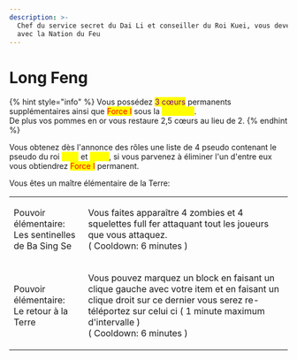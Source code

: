 ```yaml
---
description: >-
  Chef du service secret du Dai Li et conseiller du Roi Kuei, vous devez gagner
  avec la Nation du Feu
---
```


# Long Feng

{% hint style="info" %}
Vous possédez <mark style="color:purple;">3 cœurs</mark> permanents supplémentaires ainsi que <mark style="color:red;">Force I</mark> sous la <mark style="color:yellow;">**Moisson**</mark>.\
De plus vos pommes en or vous restaure 2,5 cœurs au lieu de 2.
{% endhint %}

Vous obtenez dès l'annonce des rôles une liste de 4 pseudo contenant le pseudo du roi <mark style="color:yellow;">**Kuei**</mark> et <mark style="color:yellow;">**Bumi**</mark>, si vous parvenez à éliminer l'un d'entre eux vous obtiendrez <mark style="color:red;">Force I</mark> permanent.

Vous êtes un maître élémentaire de la Terre:

|                                                              |                                                                                                                                                                                                                                 |
| ------------------------------------------------------------ | ------------------------------------------------------------------------------------------------------------------------------------------------------------------------------------------------------------------------------- |
| <p>Pouvoir élémentaire:<br>Les sentinelles de Ba Sing Se</p> | <p>Vous faites apparaître 4 zombies et 4 squelettes full fer attaquant tout les joueurs que vous attaquez.<br>( Cooldown: 6 minutes )</p>                                                                                       |
| <p>Pouvoir élémentaire:<br>Le retour à la Terre</p>          | <p>Vous pouvez marquez un block en faisant un clique gauche avec votre item et en faisant un clique droit sur ce dernier vous serez re-téléportez sur celui ci ( 1 minute maximum d'intervalle )<br>( Cooldown: 6 minutes )</p> |

<figure><img src="https://static1.srcdn.com/wordpress/wp-content/uploads/2021/01/avatar-long-feng-Cropped.jpg" alt=""><figcaption></figcaption></figure>

